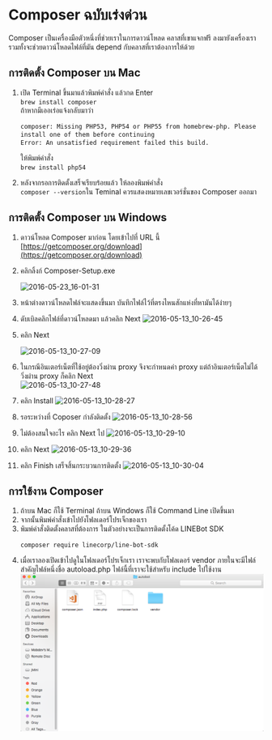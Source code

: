 # Composer ฉบับเร่งด่วน

Composer เป็นเครื่องมือตัวหนึ่งที่ช่วยเราในการดาวน์โหลด คลาสที่เขาแจกฟรี ลงมายังเครื่องเรารวมทั้งจะช่วยดาวน์โหลดไฟล์ที่มัน depend กับคลาสที่เราต้องการให้ด้วย 

## การติดตั้ง Composer บน Mac

1. เปิด Terminal ขึ้นมาแล้วพิมพ์คำสั่ง แล้วกด Enter  
   `brew install composer`  
   ถ้าหากมีเออเร่อแจ้งกลับมาว่า

   ```
   composer: Missing PHP53, PHP54 or PHP55 from homebrew-php. Please install one of them before continuing
   Error: An unsatisfied requirement failed this build.
   ```

   ให้พิมพ์คำสั่ง  
   `brew install php54`

2. หลังจากรอการติดตั้งเสร็จเรียบร้อยแล้ว ให้ลองพิมพ์คำสั่ง  
   `composer --version`ใน Teminal ควรแสดงหมายเลขเวอร์ชั่นของ Composer ออกมา

## การติดตั้ง Composer บน Windows

1. ดาวน์โหลด Composer มาก่อน โดยเข้าไปที่ URL นี้ [https://getcomposer.org/download](https://getcomposer.org/download)

2. คลิกลิ้งก์ Composer-Setup.exe

   ![](http://www.select2web.com/wp-content/uploads/2016-05-23_16-01-31-1024x646.png "2016-05-23\_16-01-31")

3. หน้าต่างดาวน์โหลดไฟล์จะแสดงขึ้นมา บันทึกไฟล์ไว้ที่ตรงไหนสักแห่งที่หามันได้ง่ายๆ

4. ดับเบิลคลิกไฟล์ที่ดาวน์โหลดมา แล้วคลิก Next 
   ![](http://www.select2web.com/wp-content/uploads/2016-05-13_10-26-45.png "2016-05-13\_10-26-45")
5. คลิก Next

   ![](http://www.select2web.com/wp-content/uploads/2016-05-13_10-27-09.png "2016-05-13\_10-27-09")

6. ในกรณีอินเตอร์เน็ตที่ใช้อยู่ต้องวิ่งผ่าน proxy จึงจะกำหนดค่า proxy แต่ถ้าอินเตอร์เน็ตไม่ได้วิ่งผ่าน proxy ก็คลิก Next   
   ![](http://www.select2web.com/wp-content/uploads/2016-05-13_10-27-48.png "2016-05-13\_10-27-48")

7. คลิก Install 
   ![](http://www.select2web.com/wp-content/uploads/2016-05-13_10-28-27.png "2016-05-13\_10-28-27")
8. รอระหว่างที่ Coposer กำลังติดตั้ง 
   ![](http://www.select2web.com/wp-content/uploads/2016-05-13_10-28-56.png "2016-05-13\_10-28-56")
9. ไม่ต้องสนใจอะไร คลิก Next ไป 
   ![](http://www.select2web.com/wp-content/uploads/2016-05-13_10-29-10.png "2016-05-13\_10-29-10")
10. คลิก Next 
    ![](http://www.select2web.com/wp-content/uploads/2016-05-13_10-29-36.png "2016-05-13\_10-29-36")
11. คลิก Finish เสร็จสิ้นกระบวนการติดตั้ง 
    ![](http://www.select2web.com/wp-content/uploads/2016-05-13_10-30-04.png "2016-05-13\_10-30-04")

## การใช้งาน Composer

1. ถ้าบน Mac ก็ใช้ Terminal ถ้าบน Windows ก็ใช้ Command Line เปิดขึ้นมา
2. จากนั้นพิมพ์คำสั่งเข้าไปยังโฟลเดอร์โปรเจ็กของเรา
3. พิมพ์คำสั่งติดตั้งคลาสที่ต้องการ ในตัวอย่างจะเป็นการติดตั้งโค้ด LINEBot SDK
   ```
   composer require linecorp/line-bot-sdk
   ```
4. เมื่อเราลองเปิดเข้าไปดูในโฟลเดอร์โปรเจ็กเรา เราจะพบกับโฟลเดอร์ vendor ภายในจะมีไฟล์สำคัญไฟล์หนึ่งชื่อ autoload.php ไฟล์นี้ที่เราจะใช้สำหรับ include ไปใช้งาน  
   ![](/assets/2017-10-11_1102.png)




